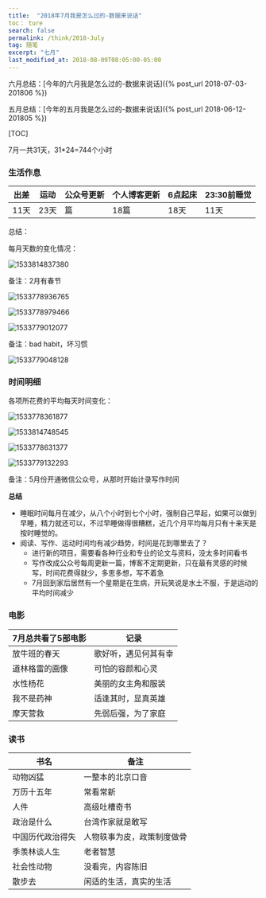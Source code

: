 ```yaml
---
title:  "2018年7月我是怎么过的-数据来说话"
toc： ture
search: false
permalink: /think/2018-July
tag: 随笔
excerpt: "七月"
last_modified_at: 2018-08-09T08:05:00-05:00
---
```


六月总结：[今年的六月我是怎么过的-数据来说话]({% post_url 2018-07-03-201806 %})

五月总结：[今年的五月我是怎么过的-数据来说话]({% post_url 2018-06-12-201805 %})

[TOC]



7月一共31天，31*24=744个小时

### 生活作息

| 出差 | 运动 | 公众号更新 | 个人博客更新 | 6点起床 | 23:30前睡觉 |
| ---- | ---- | ---------- | ------------ | ------- | ----------- |
| 11天 | 23天 | 篇         | 18篇         | 18天    | 11天        |

总结：

每月天数的变化情况：

![1533814837380](1533814837380.png)

备注：2月有春节

![1533778936765](1533778936765.png)

![1533778979466](1533778979466.png)

![1533779012077](1533779012077.png)

备注：bad habit，坏习惯

![1533779048128](1533779048128.png)





### 时间明细

各项所花费的平均每天时间变化：

![1533778361877](1533778361877.png)

![1533814748545](1533814748545.png)

![1533778631377](1533778631377.png)

![1533779132293](1533779132293.png)

备注：5月份开通微信公众号，从那时开始计录写作时间

**总结**

- 睡眠时间每月在减少，从八个小时到七个小时，强制自己早起，如果可以做到早睡，精力就还可以，不过早睡做得很糟糕，近几个月平均每月只有十来天是按时睡觉的。
- 阅读、写作、运动时间均有减少趋势，时间是花到哪里去了？
  - 进行新的项目，需要看各种行业和专业的论文与资料，没太多时间看书
  - 写作改成公众号每周更新一篇，博客不定期更新，只在最有灵感的时候写，时间花费得就少，多思多想，写不着急
  - 7月回到家后居然有一个星期是在生病，开玩笑说是水土不服，于是运动的平均时间减少



### 电影

| 7月总共看了5部电影 | 记录                 |
| ------------------ | -------------------- |
| 放牛班的春天       | 歌好听，遇见何其有幸 |
| 道林格雷的画像     | 可怕的容颜和心灵     |
| 水性杨花           | 美丽的女主角和服装   |
| 我不是药神         | 适逢其时，显真英雄   |
| 摩天营救           | 先弱后强，为了家庭   |

### 读书

| 书名             | 备注                       |
| ---------------- | -------------------------- |
| 动物凶猛         | 一整本的北京口音           |
| 万历十五年       | 常看常新                   |
| 人件             | 高级吐槽奇书               |
| 政治是什么       | 台湾作家就是敢写           |
| 中国历代政治得失 | 人物轶事为皮，政策制度做骨 |
| 季羡林谈人生     | 老者智慧                   |
| 社会性动物       | 没看完，内容陈旧           |
| 散步去           | 闲适的生活，真实的生活     |